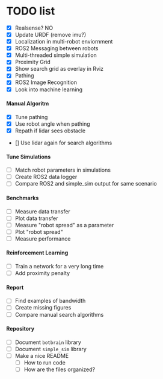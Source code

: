 # TODO list

- [x] Realsense? NO
- [x] Update URDF (remove imu?)
- [x] Localization in multi-robot enviornment
- [x] ROS2 Messaging between robots
- [x] Multi-threaded simple simulation
- [x] Proximity Grid
- [x] Show search grid as overlay in Rviz
- [x] Pathing
- [x] ROS2 Image Recognition
- [x] Look into machine learning

#### Manual Algoritm

- [x] Tune pathing
- [x] Use robot angle when pathing
- [x] Repath if lidar sees obstacle
- [] Use lidar again for search algorithms

#### Tune Simulations

- [ ] Match robot parameters in simulations
- [ ] Create ROS2 data logger
- [ ] Compare ROS2 and simple_sim output for same scenario

#### Benchmarks

- [ ] Measure data transfer
- [ ] Plot data transfer
- [ ] Measure "robot spread" as a parameter
- [ ] Plot "robot spread"
- [ ] Measure performance

#### Reinforcement Learning

- [ ] Train a network for a very long time
- [ ] Add proximity penalty

#### Report

- [ ] Find examples of bandwidth
- [ ] Create missing figures
- [ ] Compare manual search algorithms

#### Repository

- [ ] Document `botbrain` library
- [ ] Document `simple_sim` library
- [ ] Make a nice README
  - [ ] How to run code
  - [ ] How are the files organized?
